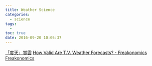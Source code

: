 ```yaml
---
title: Weather Science
categories:
  - science
tags:
  -
toc: true
date: 2016-09-20 10:05:37
---
```


[「度天」賞雲](http://kids.weather.gov.hk/V2/eBook/ebook_cloud/m_ebook_index.htm)
[How Valid Are T.V. Weather Forecasts? - Freakonomics Freakonomics](http://freakonomics.com/2008/04/21/how-valid-are-tv-weather-forecasts/)
